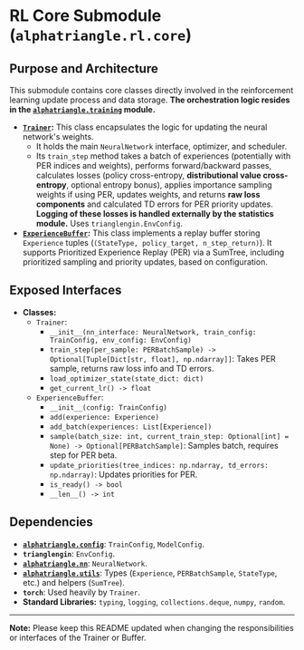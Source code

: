 
# RL Core Submodule (`alphatriangle.rl.core`)

## Purpose and Architecture

This submodule contains core classes directly involved in the reinforcement learning update process and data storage. **The orchestration logic resides in the [`alphatriangle.training`](../../training/README.md) module.**

-   **[`Trainer`](trainer.py):** This class encapsulates the logic for updating the neural network's weights.
    -   It holds the main `NeuralNetwork` interface, optimizer, and scheduler.
    -   Its `train_step` method takes a batch of experiences (potentially with PER indices and weights), performs forward/backward passes, calculates losses (policy cross-entropy, **distributional value cross-entropy**, optional entropy bonus), applies importance sampling weights if using PER, updates weights, and returns **raw loss components** and calculated TD errors for PER priority updates. **Logging of these losses is handled externally by the statistics module.** Uses `trianglengin.EnvConfig`.
-   **[`ExperienceBuffer`](buffer.py):** This class implements a replay buffer storing `Experience` tuples (`(StateType, policy_target, n_step_return)`). It supports Prioritized Experience Replay (PER) via a SumTree, including prioritized sampling and priority updates, based on configuration.

## Exposed Interfaces

-   **Classes:**
    -   `Trainer`:
        -   `__init__(nn_interface: NeuralNetwork, train_config: TrainConfig, env_config: EnvConfig)`
        -   `train_step(per_sample: PERBatchSample) -> Optional[Tuple[Dict[str, float], np.ndarray]]`: Takes PER sample, returns raw loss info and TD errors.
        -   `load_optimizer_state(state_dict: dict)`
        -   `get_current_lr() -> float`
    -   `ExperienceBuffer`:
        -   `__init__(config: TrainConfig)`
        -   `add(experience: Experience)`
        -   `add_batch(experiences: List[Experience])`
        -   `sample(batch_size: int, current_train_step: Optional[int] = None) -> Optional[PERBatchSample]`: Samples batch, requires step for PER beta.
        -   `update_priorities(tree_indices: np.ndarray, td_errors: np.ndarray)`: Updates priorities for PER.
        -   `is_ready() -> bool`
        -   `__len__() -> int`

## Dependencies

-   **[`alphatriangle.config`](../../config/README.md)**: `TrainConfig`, `ModelConfig`.
-   **`trianglengin`**: `EnvConfig`.
-   **[`alphatriangle.nn`](../../nn/README.md)**: `NeuralNetwork`.
-   **[`alphatriangle.utils`](../../utils/README.md)**: Types (`Experience`, `PERBatchSample`, `StateType`, etc.) and helpers (`SumTree`).
-   **`torch`**: Used heavily by `Trainer`.
-   **Standard Libraries:** `typing`, `logging`, `collections.deque`, `numpy`, `random`.

---

**Note:** Please keep this README updated when changing the responsibilities or interfaces of the Trainer or Buffer.
